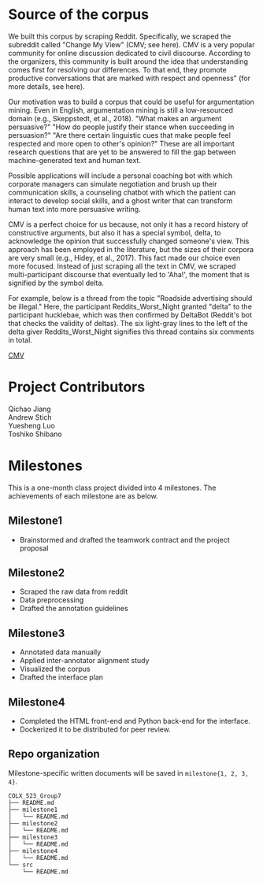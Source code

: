 # Source of the corpus

We built this corpus by scraping Reddit. Specifically, we scraped the subreddit called "Change My View" (CMV; see here). CMV is a very popular community for online discussion dedicated to civil discourse. According to the organizers, this community is built around the idea that understanding comes first for resolving our differences. To that end, they promote productive conversations that are marked with respect and openness" (for more details, see here).

Our motivation was to build a corpus that could be useful for argumentation mining. Even in English, argumentation mining is still a low-resourced domain (e.g., Skeppstedt, et al., 2018). "What makes an argument persuasive?" "How do people justify their stance when succeeding in persuasion?" "Are there certain linguistic cues that make people feel respected and more open to other's opinion?" These are all important research questions that are yet to be answered to fill the gap between machine-generated text and human text.

Possible applications will include a personal coaching bot with which corporate managers can simulate negotiation and brush up their communication skills, a counseling chatbot with which the patient can interact to develop social skills, and a ghost writer that can transform human text into more persuasive writing.

CMV is a perfect choice for us because, not only it has a record history of constructive arguments, but also it has a special symbol, delta, to acknowledge the opinion that successfully changed someone's view. This approach has been employed in the literature, but the sizes of their corpora are very small (e.g., Hidey, et al., 2017). This fact made our choice even more focused. Instead of just scraping all the text in CMV, we scraped multi-participant discourse that eventually led to 'Aha!', the moment that is signified by the symbol delta.

For example, below is a thread from the topic "Roadside advertising should be illegal." Here, the participant Reddits_Worst_Night granted "delta" to the participant hucklebae, which was then confirmed by DeltaBot (Reddit's bot that checks the validity of deltas). The six light-gray lines to the left of the delta giver Reddits_Worst_Night signifies this thread contains six comments in total.


[CMV](milestone2/delta_thread.png)




# Project Contributors

Qichao Jiang  
Andrew Stich  
Yuesheng Luo  
Toshiko Shibano  

# Milestones

This is a one-month class project divided into 4 milestones. The achievements of each milestone are as below.

## Milestone1

- Brainstormed and drafted the teamwork contract and the project proposal

## Milestone2

- Scraped the raw data from reddit
- Data preprocessing
- Drafted the annotation guidelines

## Milestone3

- Annotated data manually
- Applied inter-annotator alignment study
- Visualized the corpus
- Drafted the interface plan

## Milestone4

- Completed the HTML front-end and Python back-end for the interface. 
- Dockerized it to be distributed for peer review.


## Repo organization

Milestone-specific written documents will be saved in `milestone{1, 2, 3, 4}`.


```
COLX_523_Group7
├── README.md
├── milestone1
│   └── README.md
├── milestone2
│   └── README.md
├── milestone3
│   └── README.md
├── milestone4
│   └── README.md
└── src
    └── README.md
```


